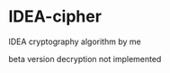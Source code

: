 IDEA-cipher
===========

IDEA cryptography algorithm by me


beta version
decryption not implemented

